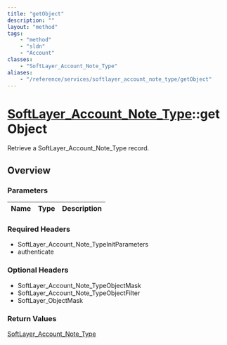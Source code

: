 ```yaml
---
title: "getObject"
description: ""
layout: "method"
tags:
    - "method"
    - "sldn"
    - "Account"
classes:
    - "SoftLayer_Account_Note_Type"
aliases:
    - "/reference/services/softlayer_account_note_type/getObject"
---
```

# [SoftLayer_Account_Note_Type](/reference/services/SoftLayer_Account_Note_Type)::getObject

Retrieve a SoftLayer_Account_Note_Type record.


## Overview 


### Parameters 
|Name | Type | Description |
| --- | --- | --- |


### Required Headers
* SoftLayer_Account_Note_TypeInitParameters
* authenticate

### Optional Headers
* SoftLayer_Account_Note_TypeObjectMask
* SoftLayer_Account_Note_TypeObjectFilter
* SoftLayer_ObjectMask

### Return Values
<a href='/reference/datatypes/SoftLayer_Account_Note_Type'>SoftLayer_Account_Note_Type </a>

